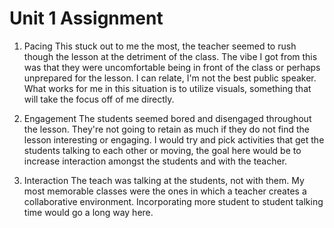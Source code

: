 # Unit 1 Assignment

1. Pacing
This stuck out to me the most, the teacher seemed to rush though the lesson at the detriment of the class. The vibe I got from this was that they were uncomfortable being in front of the class or perhaps unprepared for the lesson. I can relate, I'm not the best public speaker. What works for me in this situation is to utilize visuals, something that will take the focus off of me directly.

2. Engagement
The students seemed bored and disengaged throughout the lesson. They're not going to retain as much if they do not find the lesson interesting or engaging. I would try and pick activities that get the students talking to each other or moving, the goal here would be to increase interaction amongst the students and with the teacher.

3. Interaction
The teach was talking at the students, not with them. My most memorable classes were the ones in which a teacher creates a collaborative environment. Incorporating more student to student talking time would go a long way here.
